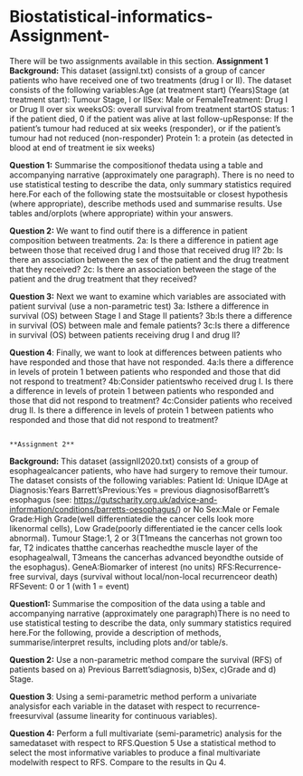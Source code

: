 # Biostatistical-informatics-Assignment-
There will be two assignments available in this section.
                                                               **Assignment 1**
**Background:**
This dataset (assignI.txt) consists of a group of cancer patients who have received one of two treatments (drug I or II). The dataset consists of the following variables:Age (at treatment start) (Years)Stage (at treatment start): Tumour Stage, I or IISex: Male or FemaleTreatment: Drug I or Drug II over six weeksOS: overall survival from treatment startOS status: 1 if the patient died, 0 if the patient was alive at last follow-upResponse: If the patient’s tumour had reduced at six weeks (responder), or if the patient’s tumour had not reduced (non-responder) Protein 1: a protein (as detected in blood at end of treatment ie six weeks)
                                                              
**Question 1:**
Summarise the compositionof thedata using a table and accompanying narrative (approximately one paragraph). There is no need  to use statistical testing to describe the data, only summary statistics required here.For each of the following state the mostsuitable or closest hypothesis (where appropriate), describe methods used and summarise results. Use tables and/orplots (where appropriate) within your answers.

**Question 2:**
We want to find outif there is a difference in patient composition between treatments.
2a: Is there a difference in patient age between those that received drug I and those that received drug II?
2b: Is there an association between the sex of the patient and the drug treatment that they received?
2c: Is there an association between the stage of the patient and the drug treatment that they received?

**Question 3:**
Next we want to examine which variables are associated with patient survival (use a non-parametric test)
3a: Isthere a difference in survival (OS) between Stage I and Stage II patients?
3b:Is there a difference in survival (OS) between male and female patients?
3c:Is there a difference in survival (OS) between patients receiving drug I and drug II?

**Question 4**:
Finally, we want to look at differences between patients who have responded and those that have not responded.
4a:Is there a difference in levels of protein 1 between patients who responded and those that did not respond to treatment? 
4b:Consider patientswho received drug I. Is there a difference in levels of protein 1 between patients who responded and those that did not respond to treatment?
4c:Consider patients who received drug II. Is there a difference in levels of protein 1 between patients who responded and those that did not respond to treatment?

                                                                  **Assignment 2**
 
**Background:**
This dataset (assignII2020.txt) consists  of a group of esophagealcancer patients,  who  have had surgery to  remove their tumour.  The dataset  consists  of the following variables:
Patient Id: Unique IDAge at Diagnosis:Years 
Barrett’sPrevious:Yes = previous diagnosisofBarrett’s esophagus  (see: https://gutscharity.org.uk/advice-and-information/conditions/barretts-oesophagus/) or No
Sex:Male or Female 
Grade:High Grade(well differentiatedie the  cancer cells look more likenormal cells), Low Grade(poorly  differentiated ie the cancer cells look abnormal).
Tumour Stage:1, 2 or 3(T1means the cancerhas not  grown too far, T2 indicates thatthe  cancerhas reachedthe muscle layer of the esophagealwall, T3means the cancerhas advanced beyondthe  outside  of the esophagus).
GeneA:Biomarker of interest (no units)
RFS:Recurrence-free survival, days (survival without local/non-local recurrenceor death) 
RFSevent: 0 or 1 (with 1 = event) 

**Question1:**
Summarise the composition  of the data using a table and accompanying narrative (approximately one  paragraph)There is no need  to use statistical testing to describe the data, only summary statistics required here.For the following, provide a description of methods,  summarise/interpret results, including plots  and/or table/s.

**Question 2:**
Use a non-parametric method  compare the survival (RFS) of patients  based on  a) Previous Barrett’sdiagnosis, b)Sex, c)Grade and d) Stage.

**Question 3**:
Using a semi-parametric method perform a univariate analysisfor each variable in the dataset with  respect to recurrence-freesurvival (assume linearity for continuous  variables).

**Question 4:**
Perform a full multivariate (semi-parametric) analysis for the samedataset  with respect to RFS.Question 5 Use a statistical method  to select the most  informative variables to produce  a final multivariate modelwith respect to RFS. Compare to the results in Qu 4.
